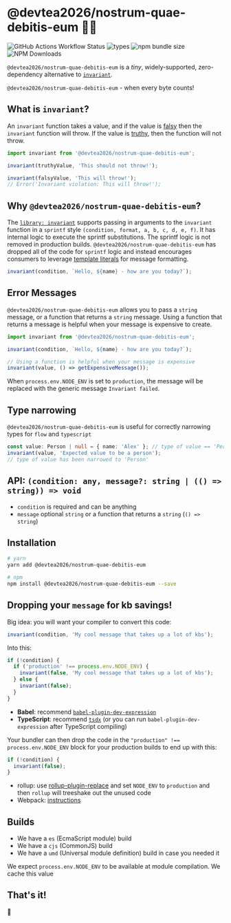 # @devtea2026/nostrum-quae-debitis-eum 🔬💥

![GitHub Actions Workflow Status](https://img.shields.io/github/actions/workflow/status/alexreardon/@devtea2026/nostrum-quae-debitis-eum/test.yml)
![types](https://img.shields.io/badge/types-typescript%20%7C%20flow-blueviolet)
![npm bundle size](https://img.shields.io/bundlephobia/minzip/@devtea2026/nostrum-quae-debitis-eum)
![NPM Downloads](https://img.shields.io/npm/dm/@devtea2026/nostrum-quae-debitis-eum)

`@devtea2026/nostrum-quae-debitis-eum` is a _tiny_, widely-supported, zero-dependency alternative to [`invariant`](https://www.npmjs.com/package/invariant).

`@devtea2026/nostrum-quae-debitis-eum` - when every byte counts!

## What is `invariant`?

An `invariant` function takes a value, and if the value is [falsy](https://github.com/getify/You-Dont-Know-JS/blob/bdbe570600d4e1107d0b131787903ca1c9ec8140/up%20%26%20going/ch2.md#truthy--falsy) then the `invariant` function will throw. If the value is [truthy](https://github.com/getify/You-Dont-Know-JS/blob/bdbe570600d4e1107d0b131787903ca1c9ec8140/up%20%26%20going/ch2.md#truthy--falsy), then the function will not throw.

```ts
import invariant from '@devtea2026/nostrum-quae-debitis-eum';

invariant(truthyValue, 'This should not throw!');

invariant(falsyValue, 'This will throw!');
// Error('Invariant violation: This will throw!');
```

## Why `@devtea2026/nostrum-quae-debitis-eum`?

The [`library: invariant`](https://www.npmjs.com/package/invariant) supports passing in arguments to the `invariant` function in a `sprintf` style `(condition, format, a, b, c, d, e, f)`. It has internal logic to execute the sprintf substitutions. The sprintf logic is not removed in production builds. `@devtea2026/nostrum-quae-debitis-eum` has dropped all of the code for `sprintf` logic and instead encourages consumers to leverage [template literals](https://developer.mozilla.org/en-US/docs/Web/JavaScript/Reference/Template_literals) for message formatting.

```ts
invariant(condition, `Hello, ${name} - how are you today?`);
```

## Error Messages

`@devtea2026/nostrum-quae-debitis-eum` allows you to pass a `string` message, or a function that returns a `string` message. Using a function that returns a message is helpful when your message is expensive to create.

```ts
import invariant from '@devtea2026/nostrum-quae-debitis-eum';

invariant(condition, `Hello, ${name} - how are you today?`);

// Using a function is helpful when your message is expensive
invariant(value, () => getExpensiveMessage());
```

When `process.env.NODE_ENV` is set to `production`, the message will be replaced with the generic message `Invariant failed`.

## Type narrowing

`@devtea2026/nostrum-quae-debitis-eum` is useful for correctly narrowing types for `flow` and `typescript`

```ts
const value: Person | null = { name: 'Alex' }; // type of value == 'Person | null'
invariant(value, 'Expected value to be a person');
// type of value has been narrowed to 'Person'
```

## API: `(condition: any, message?: string | (() => string)) => void`

- `condition` is required and can be anything
- `message` optional `string` or a function that returns a `string` (`() => string`)

## Installation

```bash
# yarn
yarn add @devtea2026/nostrum-quae-debitis-eum

# npm
npm install @devtea2026/nostrum-quae-debitis-eum --save
```

## Dropping your `message` for kb savings!

Big idea: you will want your compiler to convert this code:

```ts
invariant(condition, 'My cool message that takes up a lot of kbs');
```

Into this:

```ts
if (!condition) {
  if ('production' !== process.env.NODE_ENV) {
    invariant(false, 'My cool message that takes up a lot of kbs');
  } else {
    invariant(false);
  }
}
```

- **Babel**: recommend [`babel-plugin-dev-expression`](https://www.npmjs.com/package/babel-plugin-dev-expression)
- **TypeScript**: recommend [`tsdx`](https://github.com/jaredpalmer/tsdx#invariant) (or you can run `babel-plugin-dev-expression` after TypeScript compiling)

Your bundler can then drop the code in the `"production" !== process.env.NODE_ENV` block for your production builds to end up with this:

```ts
if (!condition) {
  invariant(false);
}
```

- rollup: use [rollup-plugin-replace](https://github.com/rollup/rollup-plugin-replace) and set `NODE_ENV` to `production` and then `rollup` will treeshake out the unused code
- Webpack: [instructions](https://webpack.js.org/guides/production/#specify-the-mode)

## Builds

- We have a `es` (EcmaScript module) build
- We have a `cjs` (CommonJS) build
- We have a `umd` (Universal module definition) build in case you needed it

We expect `process.env.NODE_ENV` to be available at module compilation. We cache this value

## That's it!

🤘
